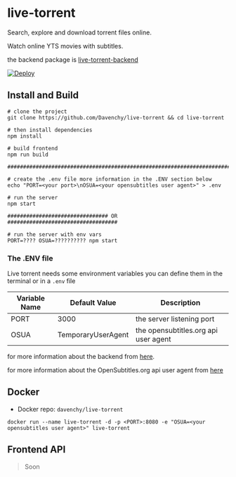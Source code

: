 # live-torrent

Search, explore and download torrent files online.

Watch online YTS movies with subtitles.

the backend package is [live-torrent-backend](https://github.com/Davenchy/live-torrent-backend)

[![Deploy](https://www.herokucdn.com/deploy/button.svg)](https://heroku.com/deploy?template=https://github.com/Davenchy/live-torrent)

## Install and Build

```
# clone the project
git clone https://github.com/Davenchy/live-torrent && cd live-torrent

# then install dependencies
npm install

# build frontend
npm run build

#######################################################################

# create the .env file more information in the .ENV section below
echo "PORT=<your port>\nOSUA=<your opensubtitles user agent>" > .env

# run the server
npm start

################################ OR ###################################

# run the server with env vars
PORT=???? OSUA=?????????? npm start

```

### The .ENV file

Live torrent needs some environment variables you can define them in the terminal or in a `.env` file

| Variable Name | Default Value      | Description                          |
| ------------- | ------------------ | ------------------------------------ |
| PORT          | 3000               | the server listening port            |
| OSUA          | TemporaryUserAgent | the opensubtitles.org api user agent |

for more information about the backend from [here](https://github.com/Davenchy/live-torrent-backend/wiki/How-to-use#environment-variables).

for more information about the OpenSubtitles.org api user agent from [here](https://trac.opensubtitles.org/projects/opensubtitles/wiki/DevReadFirst)

## Docker

- Docker repo: `davenchy/live-torrent`

`docker run --name live-torrent -d -p <PORT>:8080 -e "OSUA=<your opensubtitles user agent>" live-torrent`

## Frontend API

> Soon
